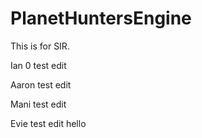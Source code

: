 # PlanetHuntersEngine

This is for SIR.

Ian 0 test edit

Aaron test edit

Mani test edit

Evie test edit hello